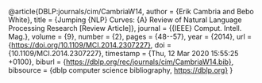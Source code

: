 @article{DBLP:journals/cim/CambriaW14,
  author    = {Erik Cambria and
               Bebo White},
  title     = {Jumping {NLP} Curves: {A} Review of Natural Language Processing Research
               [Review Article]},
  journal   = {{IEEE} Comput. Intell. Mag.},
  volume    = {9},
  number    = {2},
  pages     = {48--57},
  year      = {2014},
  url       = {https://doi.org/10.1109/MCI.2014.2307227},
  doi       = {10.1109/MCI.2014.2307227},
  timestamp = {Thu, 12 Mar 2020 15:55:25 +0100},
  biburl    = {https://dblp.org/rec/journals/cim/CambriaW14.bib},
  bibsource = {dblp computer science bibliography, https://dblp.org}
}